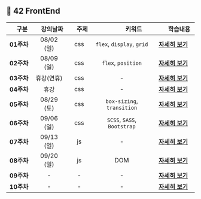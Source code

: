 ## :tulip: 42 FrontEnd

| 　구분　  | 　강의날짜　 | 　주제　 |   　　　　키워드　　　　   |          　　학습내용　　          |
| :-------: | :----------: | :------: | :------------------------: | :--------------------------------: |
| **01주차** |  08/02 (일)  |   css    | `flex`, `display`, `grid`  | [**자세히 보기**](./week01_css.md) |
| **02주차** |  08/09 (일)  |   css    |     `flex`, `position`     | [**자세히 보기**](./week02_css.md) |
| **03주차** |  휴강(연휴)  |   css    |             -              | [**자세히 보기**](./week03_css.md) |
| **04주차** |     휴강     |   css    |             -              | [**자세히 보기**](./week04_css.md) |
| **05주차** |  08/29 (토)  |   css    | `box-sizing`, `transition` | [**자세히 보기**](./week05_css.md) |
| **06주차** |  09/06 (일)  |   css    | `SCSS`, `SASS`, `Bootstrap` | [**자세히 보기**](./week06_css.md) |
| **07주차** |  09/13 (일)  |    js    |             -              | [**자세히 보기**](./week07_js.md) |
| **08주차** |  09/20 (일)  |    js    |            DOM             | [**자세히 보기**](./week08_js.md) |
| **09주차** |      -       |    -     |             -              | [**자세히 보기**](./week09_js.md) |
| **10주차** |      -       |    -     |             -              | [**자세히 보기**](./week10_js.md) |
